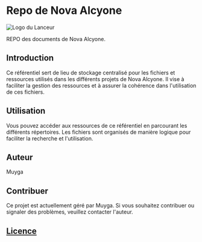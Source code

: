 # Repo de Nova Alcyone

![Logo du Lanceur](https://github.com/Muyga/NovaRepo/blob/main/Launcher/images/Nova-Antares.png?raw=true)

REPO des documents de Nova Alcyone.

## Introduction

Ce référentiel sert de lieu de stockage centralisé pour les fichiers et ressources utilisés dans les différents projets de Nova Alcyone. Il vise à faciliter la gestion des ressources et à assurer la cohérence dans l'utilisation de ces fichiers.


## Utilisation

Vous pouvez accéder aux ressources de ce référentiel en parcourant les différents répertoires. Les fichiers sont organisés de manière logique pour faciliter la recherche et l'utilisation.

## Auteur

Muyga

## Contribuer

Ce projet est actuellement géré par Muyga. Si vous souhaitez contribuer ou signaler des problèmes, veuillez contacter l'auteur.

## [Licence](https://github.com/Muyga/NovaRepo/blob/main/LICENSE.md)
